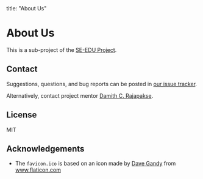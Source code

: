 <frontmatter>
  title: "About Us"
</frontmatter>

<div class="website-content">

# About Us

This is a sub-project of the [SE-EDU Project](https://se-edu.github.io).
<span id="contact-info">

## Contact

Suggestions, questions, and bug reports can be posted in [our issue tracker](https://github.com/nus-oss/learningresources/issues).


Alternatively, contact project mentor [Damith C. Rajapakse](https://www.comp.nus.edu.sg/~damithch).
</span>

## License

MIT

## Acknowledgements

* The `favicon.ico` is based on an icon made by [Dave Gandy](https://www.flaticon.com/authors/dave-gandy) from www.flaticon.com 
</div>
